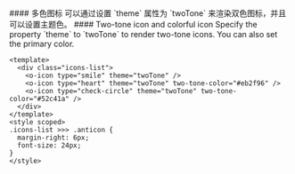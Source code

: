 <cn>
#### 多色图标
可以通过设置 `theme` 属性为 `twoTone` 来渲染双色图标，并且可以设置主题色。
</cn>

<us>
#### Two-tone icon and colorful icon
Specify the property `theme` to `twoTone` to render two-tone icons. You can also set the primary color.
</us>

```vue
<template>
  <div class="icons-list">
    <o-icon type="smile" theme="twoTone" />
    <o-icon type="heart" theme="twoTone" two-tone-color="#eb2f96" />
    <o-icon type="check-circle" theme="twoTone" two-tone-color="#52c41a" />
  </div>
</template>
<style scoped>
.icons-list >>> .anticon {
  margin-right: 6px;
  font-size: 24px;
}
</style>
```
